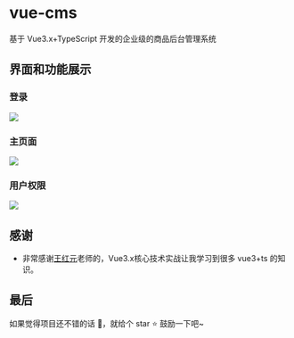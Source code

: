 # vue-cms

基于 Vue3.x+TypeScript 开发的企业级的商品后台管理系统

## 界面和功能展示
### 登录

![](https://s3.bmp.ovh/imgs/2022/02/9bf05e0340b0adfc.jpg)

### 主页面
![](https://s3.bmp.ovh/imgs/2022/03/c08fc46d0c611c9a.png)

### 用户权限
![](https://s3.bmp.ovh/imgs/2022/03/0fde5609fd5e380e.png)



## 感谢

- 非常感谢[王红元](https://github.com/coderwhy)老师的，Vue3.x核心技术实战让我学习到很多 vue3+ts 的知识。



## 最后
如果觉得项目还不错的话 👏，就给个 star ⭐ 鼓励一下吧~
